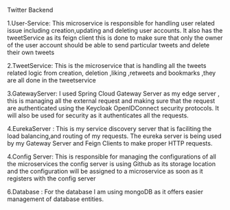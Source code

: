 Twitter Backend

1.User-Service: This microservice is responsible for handling user related issue including creation,updating and deleting user accounts. It also has the tweetService as its feign client this is done to make sure that only the owner of the user account
             should be able to send particular tweets and delete their own tweets

             
2.TweetService: This is the microservice that is handling all the tweets related logic from creation, deletion ,liking ,retweets and bookmarks ,they are all done in the tweetservice


3.GatewayServer: I used Spring Cloud Gateway Server as my edge server , this is managing all the external request and making sure that the request are authenticated using the Keycloak OpenIDConnect security protocols. It will also be used for security
                 as it authenticates all the requests.



4.EurekaServer : This is my service discovery server that is faciliting the load balancing,and routing of my requests. The eureka server is being used by my Gateway Server and Feign Clients to make proper HTTP requests.



4.Config Server: This is responsible for managing the configurations of all the microservices the config server is using Github as its storage location and the configuration will be assigned to a microservice as soon as it registers with the config 
                  server

                  
6.Database : For the database l am using mongoDB as it offers easier management of database entities.

